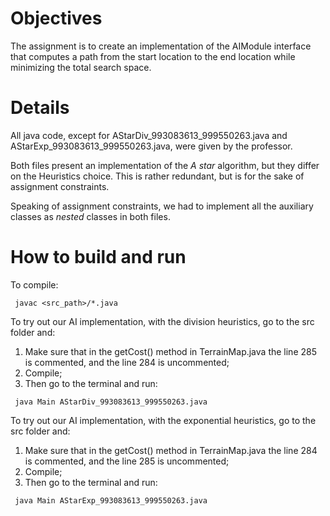 Objectives
=======
The assignment is to create an implementation of the AIModule interface that computes a path from the start location to the end location while minimizing the total search space.

Details
=======
All java code, except for AStarDiv_993083613_999550263.java and AStarExp_993083613_999550263.java, were given by the professor.

Both files present an implementation of the *A star* algorithm, but they differ on the Heuristics choice. This is rather redundant, but is for the sake of assignment constraints.

Speaking of assignment constraints, we had to implement all the auxiliary classes as *nested* classes in both files.

How to build and run
=======
To compile:
```
 javac <src_path>/*.java
```

To try out our AI implementation, with the division heuristics, go to the src folder and:
 1. Make sure that in the getCost() method in TerrainMap.java the line 285 is commented, and the line 284 is uncommented;
 2. Compile;
 3. Then go to the terminal and run:
  ```
   java Main AStarDiv_993083613_999550263.java
  ```
 
To try out our AI implementation, with the exponential heuristics, go to the src folder and:
 1. Make sure that in the getCost() method in TerrainMap.java the line 284 is commented, and the line 285 is uncommented;
 2. Compile;
 3. Then go to the terminal and run:
  ```
   java Main AStarExp_993083613_999550263.java
  ```

